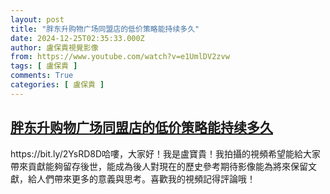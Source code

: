 ```yaml
---
layout: post
title: "胖东升购物广场同盟店的低价策略能持续多久"
date: 2024-12-25T02:35:33.000Z
author: 盧保貴視覺影像
from: https://www.youtube.com/watch?v=e1UmlDV2zvw
tags: [ 盧保貴 ]
comments: True
categories: [ 盧保貴 ]
---
```

<!--1735094133000-->
[胖东升购物广场同盟店的低价策略能持续多久](https://www.youtube.com/watch?v=e1UmlDV2zvw)
------

<div>
https://bit.ly/2YsRD8D哈嘍，大家好！我是盧寶貴！我拍攝的視頻希望能給大家帶來貢獻能夠留存後世，能成為後人對現在的歷史參考期待影像能為將來保留文獻，給人們帶來更多的意義與思考。喜歡我的視頻記得評論哦！
</div>
